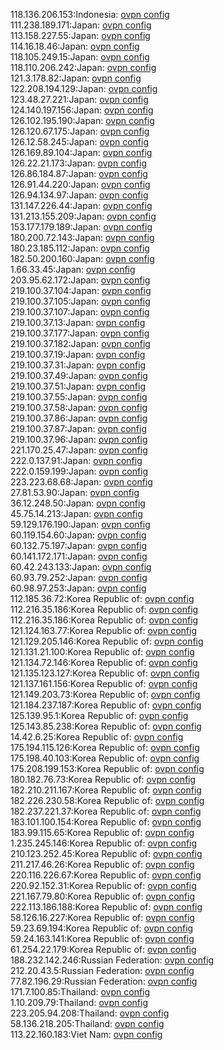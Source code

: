 118.136.206.153:Indonesia: [ovpn config](vpn/118_136_206_153.ovpn)  
111.238.189.171:Japan: [ovpn config](vpn/111_238_189_171.ovpn)  
113.158.227.55:Japan: [ovpn config](vpn/113_158_227_55.ovpn)  
114.16.18.46:Japan: [ovpn config](vpn/114_16_18_46.ovpn)  
118.105.249.15:Japan: [ovpn config](vpn/118_105_249_15.ovpn)  
118.110.206.242:Japan: [ovpn config](vpn/118_110_206_242.ovpn)  
121.3.178.82:Japan: [ovpn config](vpn/121_3_178_82.ovpn)  
122.208.194.129:Japan: [ovpn config](vpn/122_208_194_129.ovpn)  
123.48.27.221:Japan: [ovpn config](vpn/123_48_27_221.ovpn)  
124.140.197.156:Japan: [ovpn config](vpn/124_140_197_156.ovpn)  
126.102.195.190:Japan: [ovpn config](vpn/126_102_195_190.ovpn)  
126.120.67.175:Japan: [ovpn config](vpn/126_120_67_175.ovpn)  
126.12.58.245:Japan: [ovpn config](vpn/126_12_58_245.ovpn)  
126.169.89.104:Japan: [ovpn config](vpn/126_169_89_104.ovpn)  
126.22.21.173:Japan: [ovpn config](vpn/126_22_21_173.ovpn)  
126.86.184.87:Japan: [ovpn config](vpn/126_86_184_87.ovpn)  
126.91.44.220:Japan: [ovpn config](vpn/126_91_44_220.ovpn)  
126.94.134.97:Japan: [ovpn config](vpn/126_94_134_97.ovpn)  
131.147.226.44:Japan: [ovpn config](vpn/131_147_226_44.ovpn)  
131.213.155.209:Japan: [ovpn config](vpn/131_213_155_209.ovpn)  
153.177.179.189:Japan: [ovpn config](vpn/153_177_179_189.ovpn)  
180.200.72.143:Japan: [ovpn config](vpn/180_200_72_143.ovpn)  
180.23.185.112:Japan: [ovpn config](vpn/180_23_185_112.ovpn)  
182.50.200.160:Japan: [ovpn config](vpn/182_50_200_160.ovpn)  
1.66.33.45:Japan: [ovpn config](vpn/1_66_33_45.ovpn)  
203.95.62.172:Japan: [ovpn config](vpn/203_95_62_172.ovpn)  
219.100.37.104:Japan: [ovpn config](vpn/219_100_37_104.ovpn)  
219.100.37.105:Japan: [ovpn config](vpn/219_100_37_105.ovpn)  
219.100.37.107:Japan: [ovpn config](vpn/219_100_37_107.ovpn)  
219.100.37.13:Japan: [ovpn config](vpn/219_100_37_13.ovpn)  
219.100.37.177:Japan: [ovpn config](vpn/219_100_37_177.ovpn)  
219.100.37.182:Japan: [ovpn config](vpn/219_100_37_182.ovpn)  
219.100.37.19:Japan: [ovpn config](vpn/219_100_37_19.ovpn)  
219.100.37.31:Japan: [ovpn config](vpn/219_100_37_31.ovpn)  
219.100.37.49:Japan: [ovpn config](vpn/219_100_37_49.ovpn)  
219.100.37.51:Japan: [ovpn config](vpn/219_100_37_51.ovpn)  
219.100.37.55:Japan: [ovpn config](vpn/219_100_37_55.ovpn)  
219.100.37.58:Japan: [ovpn config](vpn/219_100_37_58.ovpn)  
219.100.37.86:Japan: [ovpn config](vpn/219_100_37_86.ovpn)  
219.100.37.87:Japan: [ovpn config](vpn/219_100_37_87.ovpn)  
219.100.37.96:Japan: [ovpn config](vpn/219_100_37_96.ovpn)  
221.170.25.47:Japan: [ovpn config](vpn/221_170_25_47.ovpn)  
222.0.137.91:Japan: [ovpn config](vpn/222_0_137_91.ovpn)  
222.0.159.199:Japan: [ovpn config](vpn/222_0_159_199.ovpn)  
223.223.68.68:Japan: [ovpn config](vpn/223_223_68_68.ovpn)  
27.81.53.90:Japan: [ovpn config](vpn/27_81_53_90.ovpn)  
36.12.248.50:Japan: [ovpn config](vpn/36_12_248_50.ovpn)  
45.75.14.213:Japan: [ovpn config](vpn/45_75_14_213.ovpn)  
59.129.176.190:Japan: [ovpn config](vpn/59_129_176_190.ovpn)  
60.119.154.60:Japan: [ovpn config](vpn/60_119_154_60.ovpn)  
60.132.75.197:Japan: [ovpn config](vpn/60_132_75_197.ovpn)  
60.141.172.171:Japan: [ovpn config](vpn/60_141_172_171.ovpn)  
60.42.243.133:Japan: [ovpn config](vpn/60_42_243_133.ovpn)  
60.93.79.252:Japan: [ovpn config](vpn/60_93_79_252.ovpn)  
60.98.97.253:Japan: [ovpn config](vpn/60_98_97_253.ovpn)  
112.185.36.72:Korea Republic of: [ovpn config](vpn/112_185_36_72.ovpn)  
112.216.35.186:Korea Republic of: [ovpn config](vpn/112_216_35_186.ovpn)  
112.216.35.186:Korea Republic of: [ovpn config](vpn/112_216_35_186.ovpn)  
121.124.163.77:Korea Republic of: [ovpn config](vpn/121_124_163_77.ovpn)  
121.129.205.146:Korea Republic of: [ovpn config](vpn/121_129_205_146.ovpn)  
121.131.21.100:Korea Republic of: [ovpn config](vpn/121_131_21_100.ovpn)  
121.134.72.146:Korea Republic of: [ovpn config](vpn/121_134_72_146.ovpn)  
121.135.123.127:Korea Republic of: [ovpn config](vpn/121_135_123_127.ovpn)  
121.137.161.156:Korea Republic of: [ovpn config](vpn/121_137_161_156.ovpn)  
121.149.203.73:Korea Republic of: [ovpn config](vpn/121_149_203_73.ovpn)  
121.184.237.187:Korea Republic of: [ovpn config](vpn/121_184_237_187.ovpn)  
125.139.95.1:Korea Republic of: [ovpn config](vpn/125_139_95_1.ovpn)  
125.143.85.238:Korea Republic of: [ovpn config](vpn/125_143_85_238.ovpn)  
14.42.6.25:Korea Republic of: [ovpn config](vpn/14_42_6_25.ovpn)  
175.194.115.126:Korea Republic of: [ovpn config](vpn/175_194_115_126.ovpn)  
175.198.40.103:Korea Republic of: [ovpn config](vpn/175_198_40_103.ovpn)  
175.208.199.153:Korea Republic of: [ovpn config](vpn/175_208_199_153.ovpn)  
180.182.76.73:Korea Republic of: [ovpn config](vpn/180_182_76_73.ovpn)  
182.210.211.167:Korea Republic of: [ovpn config](vpn/182_210_211_167.ovpn)  
182.226.230.58:Korea Republic of: [ovpn config](vpn/182_226_230_58.ovpn)  
182.237.221.37:Korea Republic of: [ovpn config](vpn/182_237_221_37.ovpn)  
183.101.100.154:Korea Republic of: [ovpn config](vpn/183_101_100_154.ovpn)  
183.99.115.65:Korea Republic of: [ovpn config](vpn/183_99_115_65.ovpn)  
1.235.245.146:Korea Republic of: [ovpn config](vpn/1_235_245_146.ovpn)  
210.123.252.45:Korea Republic of: [ovpn config](vpn/210_123_252_45.ovpn)  
211.217.46.26:Korea Republic of: [ovpn config](vpn/211_217_46_26.ovpn)  
220.116.226.67:Korea Republic of: [ovpn config](vpn/220_116_226_67.ovpn)  
220.92.152.31:Korea Republic of: [ovpn config](vpn/220_92_152_31.ovpn)  
221.167.79.80:Korea Republic of: [ovpn config](vpn/221_167_79_80.ovpn)  
222.113.186.188:Korea Republic of: [ovpn config](vpn/222_113_186_188.ovpn)  
58.126.16.227:Korea Republic of: [ovpn config](vpn/58_126_16_227.ovpn)  
59.23.69.194:Korea Republic of: [ovpn config](vpn/59_23_69_194.ovpn)  
59.24.163.141:Korea Republic of: [ovpn config](vpn/59_24_163_141.ovpn)  
61.254.22.179:Korea Republic of: [ovpn config](vpn/61_254_22_179.ovpn)  
188.232.142.246:Russian Federation: [ovpn config](vpn/188_232_142_246.ovpn)  
212.20.43.5:Russian Federation: [ovpn config](vpn/212_20_43_5.ovpn)  
77.82.196.29:Russian Federation: [ovpn config](vpn/77_82_196_29.ovpn)  
171.7.100.85:Thailand: [ovpn config](vpn/171_7_100_85.ovpn)  
1.10.209.79:Thailand: [ovpn config](vpn/1_10_209_79.ovpn)  
223.205.94.208:Thailand: [ovpn config](vpn/223_205_94_208.ovpn)  
58.136.218.205:Thailand: [ovpn config](vpn/58_136_218_205.ovpn)  
113.22.160.183:Viet Nam: [ovpn config](vpn/113_22_160_183.ovpn)  
